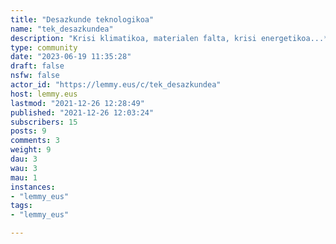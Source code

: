 ```yaml
---
title: "Desazkunde teknologikoa" 
name: "tek_desazkundea"
description: "Krisi klimatikoa, materialen falta, krisi energetikoa...**Kolapsora bidean teknologiak aztertzeko txokoa.**Birziklapena, energia berriztagarriak, burujabetza energetiko/teknologikoa, garapen ekologikoa, zaharkitze programatua... **Desazkunde teknologikoa?***Banner eta logoa:**https://unsplash.com/photos/EtybYF-pNzIhttps://www.pexels.com/es-es/foto/internet-conexion-tecnologia-suelo-8720616/* "
type: community
date: "2023-06-19 11:35:28"
draft: false
nsfw: false
actor_id: "https://lemmy.eus/c/tek_desazkundea"
host: lemmy.eus
lastmod: "2021-12-26 12:28:49"
published: "2021-12-26 12:03:24"
subscribers: 15
posts: 9
comments: 3
weight: 9
dau: 3
wau: 3
mau: 1
instances:
- "lemmy_eus"
tags: 
- "lemmy_eus"

---
```

